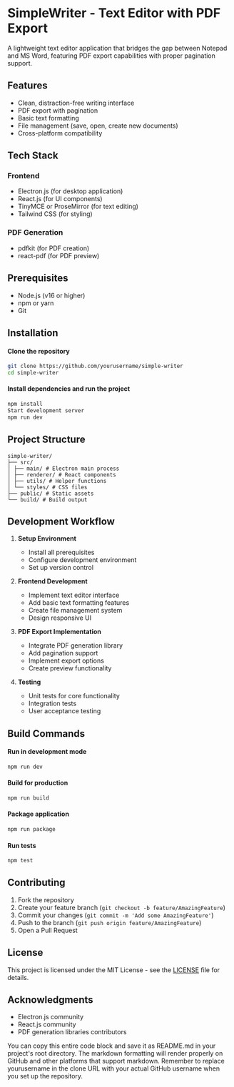 # SimpleWriter - Text Editor with PDF Export

A lightweight text editor application that bridges the gap between Notepad and MS Word, featuring PDF export capabilities with proper pagination support.

## Features

- Clean, distraction-free writing interface
- PDF export with pagination
- Basic text formatting
- File management (save, open, create new documents)
- Cross-platform compatibility

## Tech Stack

### Frontend
- Electron.js (for desktop application)
- React.js (for UI components)
- TinyMCE or ProseMirror (for text editing)
- Tailwind CSS (for styling)

### PDF Generation
- pdfkit (for PDF creation)
- react-pdf (for PDF preview)

## Prerequisites

- Node.js (v16 or higher)
- npm or yarn
- Git

## Installation

#### Clone the repository

```bash
git clone https://github.com/yourusername/simple-writer
cd simple-writer
```

#### Install dependencies and run the project

```bash
npm install
Start development server
npm run dev
```

## Project Structure
```
simple-writer/
├── src/
│ ├── main/ # Electron main process
│ ├── renderer/ # React components
│ ├── utils/ # Helper functions
│ └── styles/ # CSS files
├── public/ # Static assets
└── build/ # Build output
```

## Development Workflow

1. **Setup Environment**
   - Install all prerequisites
   - Configure development environment
   - Set up version control

2. **Frontend Development**
   - Implement text editor interface
   - Add basic text formatting features
   - Create file management system
   - Design responsive UI

3. **PDF Export Implementation**
   - Integrate PDF generation library
   - Add pagination support
   - Implement export options
   - Create preview functionality

4. **Testing**
   - Unit tests for core functionality
   - Integration tests
   - User acceptance testing

## Build Commands

#### Run in development mode
```bash
npm run dev
```

#### Build for production
```bash
npm run build
```

#### Package application
```bash
npm run package
```

#### Run tests
```bash
npm test
```

## Contributing

1. Fork the repository
2. Create your feature branch (`git checkout -b feature/AmazingFeature`)
3. Commit your changes (`git commit -m 'Add some AmazingFeature'`)
4. Push to the branch (`git push origin feature/AmazingFeature`)
5. Open a Pull Request

## License

This project is licensed under the MIT License - see the [LICENSE](LICENSE) file for details.

## Acknowledgments

- Electron.js community
- React.js community
- PDF generation libraries contributors

You can copy this entire code block and save it as README.md in your project's root directory. The markdown formatting will render properly on GitHub and other platforms that support markdown. Remember to replace yourusername in the clone URL with your actual GitHub username when you set up the repository.